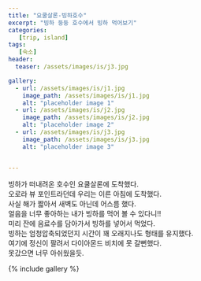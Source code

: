 ```yaml
---
title: "요쿨살론-빙하호수"
excerpt: "빙하 둥둥 호수에서 빙하 먹어보기"
categories:
   [trip, island]
tags:
   [숙소]
header:
  teaser: /assets/images/is/j3.jpg

gallery:
  - url: /assets/images/is/j1.jpg
    image_path: /assets/images/is/j1.jpg
    alt: "placeholder image 1"
  - url: /assets/images/is/j2.jpg
    image_path: /assets/images/is/j2.jpg
    alt: "placeholder image 2"
  - url: /assets/images/is/j3.jpg
    image_path: /assets/images/is/j3.jpg
    alt: "placeholder image 3"


---
```


빙하가 떠내려온 호수인 요쿨살론에 도착했다.  
오로라 뷰 포인트라던데 우리는 이른 아침에 도착했다.  
사실 해가 짧아서 새벽도 아닌데 어스름 했다.  
얼음을 너무 좋아하는 내가 빙하를 먹어 볼 수 있다니!!  
미리 잔에 음료수를 담아가서 빙하를 넣어서 먹었다.  
빙하는 엄청압축되었던지 시간이 꽤 오래지나도 형태를 유지했다.  
여기에 정신이 팔려서 다이아몬드 비치에 못 갈뻔했다.  
못갔으면 너무 아쉬웠을듯.

{% include gallery  %}
